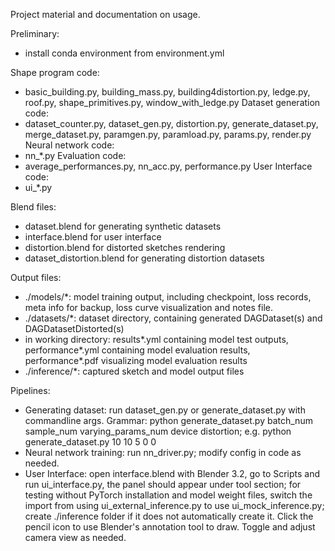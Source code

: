 Project material and documentation on usage. 

Preliminary: 
 - install conda environment from environment.yml

Shape program code: 
 - basic_building.py, building_mass.py, building4distortion.py, ledge.py, roof.py, shape_primitives.py, window_with_ledge.py
Dataset generation code: 
 - dataset_counter.py, dataset_gen.py, distortion.py, generate_dataset.py, merge_dataset.py, paramgen.py, paramload.py, params.py, render.py
Neural network code:
 - nn_*.py
Evaluation code: 
 - average_performances.py, nn_acc.py, performance.py
User Interface code: 
 - ui_*.py

Blend files: 
 - dataset.blend for generating synthetic datasets
 - interface.blend for user interface
 - distortion.blend for distorted sketches rendering
 - dataset_distortion.blend for generating distortion datasets 

Output files:
 - ./models/*: model training output, including checkpoint, loss records, meta info for backup, loss curve visualization and notes file. 
 - ./datasets/*: dataset directory, containing generated DAGDataset(s) and DAGDatasetDistorted(s)
 - in working directory: results*.yml containing model test outputs, performance*.yml containing model evaluation results, performance*.pdf visualizing model evaluation results
 - ./inference/*: captured sketch and model output files

Pipelines: 
 - Generating dataset: run dataset_gen.py or generate_dataset.py with commandline args. Grammar: python generate_dataset.py batch_num sample_num varying_params_num device distortion;  e.g. python generate_dataset.py 10 10 5 0 0
 - Neural network training: run nn_driver.py; modify config in code as needed. 
 - User Interface: open interface.blend with Blender 3.2, go to Scripts and run ui_interface.py, the panel should appear under tool section; for testing without PyTorch installation and model weight files, switch the import from using ui_external_inference.py to use ui_mock_inference.py; create ./inference folder if it does not automatically create it. Click the pencil icon to use Blender's annotation tool to draw. Toggle and adjust camera view as needed. 

